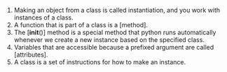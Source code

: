 1. Making an object from a class is called instantiation, and you work with instances of a class. 
2. A function that is part of a class is a [method].
3. The [__init__()] method is a special method that python runs automatically whenever we create a new instance based on the specified class. 
4. Variables that are accessible because a prefixed argument are called [attributes].
5. A class is a set of instructions for how to make an instance. 